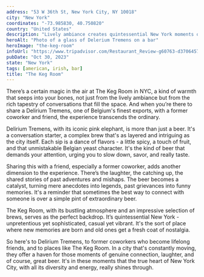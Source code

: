 ```yaml
---
address: "53 W 36th St, New York City, NY 10018"
city: "New York"
coordinates: "-73.985830, 40.750820"
country: "United States"
description: "Lively ambiance creates quintessential New York moments of connection and camaraderie"
heroAlt: "Photo of a glass of Delerium Tremens on a bar"
heroImage: "the-keg-room"
infoUrl: "https://www.tripadvisor.com/Restaurant_Review-g60763-d3706457-Reviews-The_Keg_Room-New_York_City_New_York.html"
pubDate: "Oct 30, 2023"
state: "New York"
tags: [american, irish, bar]
title: "The Keg Room"
---
```


There’s a certain magic in the air at The Keg Room in NYC, a kind of warmth that seeps into your bones, not just from the lively ambiance but from the rich tapestry of conversations that fill the space. And when you’re there to share a Delirium Tremens, one of Belgium's finest exports, with a former coworker and friend, the experience transcends the ordinary.

Delirium Tremens, with its iconic pink elephant, is more than just a beer. It's a conversation starter, a complex brew that's as layered and intriguing as the city itself. Each sip is a dance of flavors - a little spicy, a touch of fruit, and that unmistakable Belgian yeast character. It's the kind of beer that demands your attention, urging you to slow down, savor, and really taste.

Sharing this with a friend, especially a former coworker, adds another dimension to the experience. There’s the laughter, the catching up, the shared stories of past adventures and mishaps. The beer becomes a catalyst, turning mere anecdotes into legends, past grievances into funny memories. It's a reminder that sometimes the best way to connect with someone is over a simple pint of extraordinary beer.

The Keg Room, with its bustling atmosphere and an impressive selection of brews, serves as the perfect backdrop. It’s quintessential New York - unpretentious yet sophisticated, casual yet vibrant. It's the sort of place where new memories are born and old ones get a fresh coat of nostalgia.

So here's to Delirium Tremens, to former coworkers who become lifelong friends, and to places like The Keg Room. In a city that's constantly moving, they offer a haven for those moments of genuine connection, laughter, and of course, great beer. It's in these moments that the true heart of New York City, with all its diversity and energy, really shines through.
